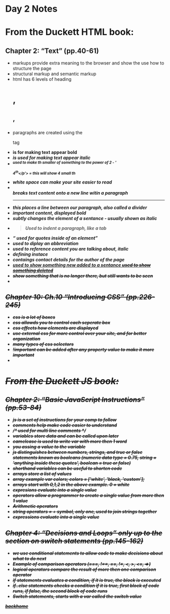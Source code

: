 # **Day 2 Notes**

# From the Duckett HTML book:

## Chapter 2: “Text” (pp.40-61)
- markups provide extra meaning to the browser and show the use how to structure the page
- structural markup and semantic markup
- html has 6 levels of heading <h1>, <h2>, <h3>
- paragraphs are created using the <p> tag 
- <b> is for making text appear bold
- <i> is used for making text appear italic
- <sup> used to make th smaller of something to the power of 2 - '<p>4<sup>th</sup></p'> = this will show 4 small th
- white space can make your site easier to read
- <br> breaks text content onto a new line witin a paragraph
- <hr /> this places a line between our paragraph, also called a divider
- <strong> important content, displayed bold
- <em> subtly changes the element of a sentance - usually shown as italic
- <blockquote> Used to indent a paragraph, like a tab
- <q> used for quotes inside of an element 
- <abbr> used to diplay an abbreviation
- <cite> used to reference content you are talking about, italic 
- <dfn> defining instace
- <address> contaings contact details for the author of the page
- <ins>used to show something new added to a sentance <del> used to show something deleted
- <s>show something that is no longer there, but still wants to be seen
- 
## Chapter 10: Ch.10 “Introducing CSS” (pp.226-245)
- css is a lot of boxes
- css allowds you to control each seperate box 
- css effects how elements are displayed
- use external css for more control over your site, and for better organization 
- many types of css selectors
- !important can be added after any property value to make it more important
- 
# From the Duckett JS book:

## Chapter 2: “Basic JavaScript Instructions” (pp.53-84)
- js is a set of instructions for your comp to follow
- comments help make code easier to understand
- /* used for multi line comments */
- variables store data and can be called upon later
- camelcase is used to write var with more then 1 word
- you assing a value to the variable
- js distinguishes between numbers, strings, and true or false statements known as booleans (numeric data type = 0.75, string = 'anything inside these quotes', boolean = true or false)
- shorthand variables can be useful to shorten code
- arrays store a list of values 
- array example 
    var colors; 
    colors = ['white', 'black, 'custom'];
- arrays start with 0,1,2 in the above example. 0 = white
- expresions evaluate into a single value
- operators allow a programmer to create a single value from more then 1 value
- Arithmetic operators 
- string operators = + symbol, only one, used to join strings together
- expressions evaluate into a single value

## Chapter 4: “Decisions and Loops” only up to the section on switch statements (pp.145-162)
- we use conditional statements to allow code to make decisions about what to do next
- Example of comparison operators (===, !==, ==, !=, <, >, <=, =>)
- logical operators compare the result of more then one comparison operator
- if statements evaluates a condition, if it is true, the block is executed
- if..else statements checks a condition if it is true, first block of code runs, if false, the second block of code runs
- Switch statements, starts with a var called the switch value





[back](/reading_notes.md)[home](/README.md)